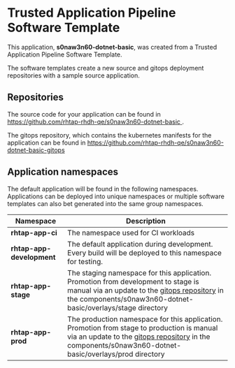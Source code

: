 # Trusted Application Pipeline Software Template

This application, **s0naw3n60-dotnet-basic**, was created from a Trusted Application Pipeline Software Template.

The software templates create a new source and gitops deployment repositories with a sample source application. 

## Repositories

The source code for your application can be found in [https://github.com/rhtap-rhdh-qe/s0naw3n60-dotnet-basic ](https://github.com/rhtap-rhdh-qe/s0naw3n60-dotnet-basic ).
 
The gitops repository, which contains the kubernetes manifests for the application can be found in 
[https://github.com/rhtap-rhdh-qe/s0naw3n60-dotnet-basic-gitops ](https://github.com/rhtap-rhdh-qe/s0naw3n60-dotnet-basic-gitops ) 

## Application namespaces 

The default application will be found in the following namespaces. Applications can be deployed into unique namespaces or multiple software templates can also bet generated into the same group namespaces.  

|  Namespace   |  Description   |  
| -------- | -------- |
| **rhtap-app-ci** | The namespace used for CI workloads |
| **rhtap-app-development** | The default application during development. Every build will be deployed to this namespace for testing. |
| **rhtap-app-stage** | The staging namespace for this application. Promotion from development to stage is manual via an update to the [gitops repository](https://github.com/rhtap-rhdh-qe/s0naw3n60-dotnet-basic-gitops ) in the components/s0naw3n60-dotnet-basic/overlays/stage directory |
| **rhtap-app-prod** | The production namespace for this application. Promotion from stage to production is manual via an update to the [gitops repository](https://github.com/rhtap-rhdh-qe/s0naw3n60-dotnet-basic-gitops ) in the components/s0naw3n60-dotnet-basic/overlays/prod directory |
